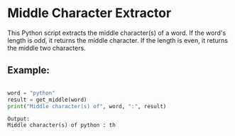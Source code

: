 
# Middle Character Extractor

This Python script extracts the middle character(s) of a word. If the word's length is odd, it returns the middle character. If the length is even, it returns the middle two characters.


## Example:

```python

word = "python"
result = get_middle(word)
print("Middle character(s) of", word, ":", result)
```
```
Output:
Middle character(s) of python : th
```
